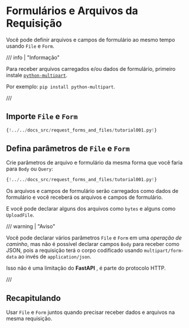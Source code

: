 # Formulários e Arquivos da Requisição

Você pode definir arquivos e campos de formulário ao mesmo tempo usando `File` e `Form`.

/// info | "Informação"

Para receber arquivos carregados e/ou dados de formulário, primeiro instale <a href="https://github.com/Kludex/python-multipart" class="external-link" target="_blank">`python-multipart`</a>.

Por exemplo: `pip install python-multipart`.

///

## Importe `File` e `Form`

```Python hl_lines="1"
{!../../docs_src/request_forms_and_files/tutorial001.py!}
```

## Defina parâmetros de `File` e `Form`

Crie parâmetros de arquivo e formulário da mesma forma que você faria para `Body` ou `Query`:

```Python hl_lines="8"
{!../../docs_src/request_forms_and_files/tutorial001.py!}
```

Os arquivos e campos de formulário serão carregados como dados de formulário e você receberá os arquivos e campos de formulário.

E você pode declarar alguns dos arquivos como `bytes` e alguns como `UploadFile`.

/// warning | "Aviso"

Você pode declarar vários parâmetros `File` e `Form` em uma *operação de caminho*, mas não é possível declarar campos `Body` para receber como JSON, pois a requisição terá o corpo codificado usando `multipart/form-data` ao invés de `application/json`.

Isso não é uma limitação do **FastAPI** , é parte do protocolo HTTP.

///

## Recapitulando

Usar `File` e `Form` juntos quando precisar receber dados e arquivos na mesma requisição.
